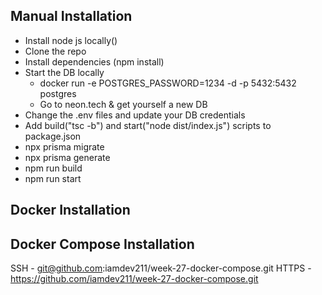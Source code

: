 ## Manual Installation
 - Install node js locally()
 - Clone the repo
 - Install dependencies (npm install)
 - Start the DB locally
    - docker run -e POSTGRES_PASSWORD=1234 -d -p 5432:5432 postgres
    - Go to neon.tech & get yourself a new DB
 - Change the .env files and update your DB credentials
 - Add build("tsc -b") and start("node dist/index.js") scripts to package.json
 - npx prisma migrate
 - npx prisma generate
 - npm run build
 - npm run start

## Docker Installation


## Docker Compose Installation


SSH - git@github.com:iamdev211/week-27-docker-compose.git
HTTPS - https://github.com/iamdev211/week-27-docker-compose.git
